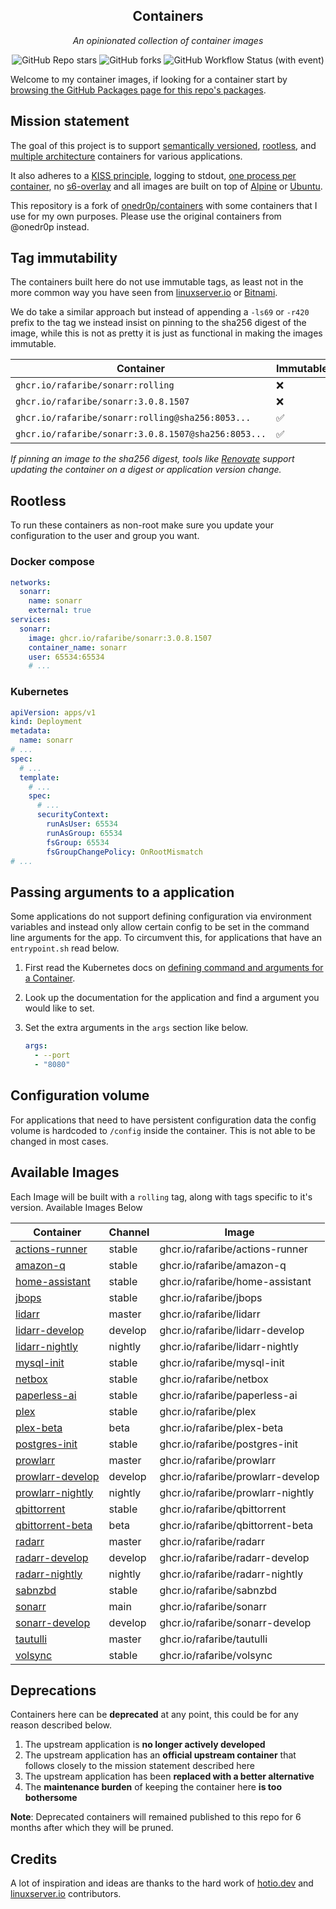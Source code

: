 <!---
NOTE: AUTO-GENERATED FILE
to edit this file, instead edit its template at: ./scripts/templates/README.md.j2
-->
<div align="center">


## Containers

_An opinionated collection of container images_

</div>

<div align="center">

![GitHub Repo stars](https://img.shields.io/github/stars/rafaribe/containers?style=for-the-badge)
![GitHub forks](https://img.shields.io/github/forks/rafaribe/containers?style=for-the-badge)
![GitHub Workflow Status (with event)](https://img.shields.io/github/actions/workflow/status/rafaribe/containers/release-scheduled.yaml?style=for-the-badge&label=Scheduled%20Release)

</div>

Welcome to my container images, if looking for a container start by [browsing the GitHub Packages page for this repo's packages](https://github.com/rafaribe?tab=packages&repo_name=containers).

## Mission statement

The goal of this project is to support [semantically versioned](https://semver.org/), [rootless](https://rootlesscontaine.rs/), and [multiple architecture](https://www.docker.com/blog/multi-arch-build-and-images-the-simple-way/) containers for various applications.

It also adheres to a [KISS principle](https://en.wikipedia.org/wiki/KISS_principle), logging to stdout, [one process per container](https://testdriven.io/tips/59de3279-4a2d-4556-9cd0-b444249ed31e/), no [s6-overlay](https://github.com/just-containers/s6-overlay) and all images are built on top of [Alpine](https://hub.docker.com/_/alpine) or [Ubuntu](https://hub.docker.com/_/ubuntu).

This repository is a fork of [onedr0p/containers](https://github.com/onedr0p/containers) with some containers that I use for my own purposes. Please use the original containers from @onedr0p instead.

## Tag immutability

The containers built here do not use immutable tags, as least not in the more common way you have seen from [linuxserver.io](https://fleet.linuxserver.io/) or [Bitnami](https://bitnami.com/stacks/containers).

We do take a similar approach but instead of appending a `-ls69` or `-r420` prefix to the tag we instead insist on pinning to the sha256 digest of the image, while this is not as pretty it is just as functional in making the images immutable.

| Container                                          | Immutable |
|----------------------------------------------------|-----------|
| `ghcr.io/rafaribe/sonarr:rolling`                   | ❌         |
| `ghcr.io/rafaribe/sonarr:3.0.8.1507`                | ❌         |
| `ghcr.io/rafaribe/sonarr:rolling@sha256:8053...`    | ✅         |
| `ghcr.io/rafaribe/sonarr:3.0.8.1507@sha256:8053...` | ✅         |

_If pinning an image to the sha256 digest, tools like [Renovate](https://github.com/renovatebot/renovate) support updating the container on a digest or application version change._

## Rootless

To run these containers as non-root make sure you update your configuration to the user and group you want.

### Docker compose

```yaml
networks:
  sonarr:
    name: sonarr
    external: true
services:
  sonarr:
    image: ghcr.io/rafaribe/sonarr:3.0.8.1507
    container_name: sonarr
    user: 65534:65534
    # ...
```

### Kubernetes

```yaml
apiVersion: apps/v1
kind: Deployment
metadata:
  name: sonarr
# ...
spec:
  # ...
  template:
    # ...
    spec:
      # ...
      securityContext:
        runAsUser: 65534
        runAsGroup: 65534
        fsGroup: 65534
        fsGroupChangePolicy: OnRootMismatch
# ...
```

## Passing arguments to a application

Some applications do not support defining configuration via environment variables and instead only allow certain config to be set in the command line arguments for the app. To circumvent this, for applications that have an `entrypoint.sh` read below.

1. First read the Kubernetes docs on [defining command and arguments for a Container](https://kubernetes.io/docs/tasks/inject-data-application/define-command-argument-container/).
2. Look up the documentation for the application and find a argument you would like to set.
3. Set the extra arguments in the `args` section like below.

    ```yaml
    args:
      - --port
      - "8080"
    ```

## Configuration volume

For applications that need to have persistent configuration data the config volume is hardcoded to `/config` inside the container. This is not able to be changed in most cases.

## Available Images

Each Image will be built with a `rolling` tag, along with tags specific to it's version. Available Images Below

Container | Channel | Image
--- | --- | ---
[actions-runner](https://github.com/rafaribe/containers/pkgs/container/actions-runner) | stable | ghcr.io/rafaribe/actions-runner
[amazon-q](https://github.com/rafaribe/containers/pkgs/container/amazon-q) | stable | ghcr.io/rafaribe/amazon-q
[home-assistant](https://github.com/rafaribe/containers/pkgs/container/home-assistant) | stable | ghcr.io/rafaribe/home-assistant
[jbops](https://github.com/rafaribe/containers/pkgs/container/jbops) | stable | ghcr.io/rafaribe/jbops
[lidarr](https://github.com/rafaribe/containers/pkgs/container/lidarr) | master | ghcr.io/rafaribe/lidarr
[lidarr-develop](https://github.com/rafaribe/containers/pkgs/container/lidarr-develop) | develop | ghcr.io/rafaribe/lidarr-develop
[lidarr-nightly](https://github.com/rafaribe/containers/pkgs/container/lidarr-nightly) | nightly | ghcr.io/rafaribe/lidarr-nightly
[mysql-init](https://github.com/rafaribe/containers/pkgs/container/mysql-init) | stable | ghcr.io/rafaribe/mysql-init
[netbox](https://github.com/rafaribe/containers/pkgs/container/netbox) | stable | ghcr.io/rafaribe/netbox
[paperless-ai](https://github.com/rafaribe/containers/pkgs/container/paperless-ai) | stable | ghcr.io/rafaribe/paperless-ai
[plex](https://github.com/rafaribe/containers/pkgs/container/plex) | stable | ghcr.io/rafaribe/plex
[plex-beta](https://github.com/rafaribe/containers/pkgs/container/plex-beta) | beta | ghcr.io/rafaribe/plex-beta
[postgres-init](https://github.com/rafaribe/containers/pkgs/container/postgres-init) | stable | ghcr.io/rafaribe/postgres-init
[prowlarr](https://github.com/rafaribe/containers/pkgs/container/prowlarr) | master | ghcr.io/rafaribe/prowlarr
[prowlarr-develop](https://github.com/rafaribe/containers/pkgs/container/prowlarr-develop) | develop | ghcr.io/rafaribe/prowlarr-develop
[prowlarr-nightly](https://github.com/rafaribe/containers/pkgs/container/prowlarr-nightly) | nightly | ghcr.io/rafaribe/prowlarr-nightly
[qbittorrent](https://github.com/rafaribe/containers/pkgs/container/qbittorrent) | stable | ghcr.io/rafaribe/qbittorrent
[qbittorrent-beta](https://github.com/rafaribe/containers/pkgs/container/qbittorrent-beta) | beta | ghcr.io/rafaribe/qbittorrent-beta
[radarr](https://github.com/rafaribe/containers/pkgs/container/radarr) | master | ghcr.io/rafaribe/radarr
[radarr-develop](https://github.com/rafaribe/containers/pkgs/container/radarr-develop) | develop | ghcr.io/rafaribe/radarr-develop
[radarr-nightly](https://github.com/rafaribe/containers/pkgs/container/radarr-nightly) | nightly | ghcr.io/rafaribe/radarr-nightly
[sabnzbd](https://github.com/rafaribe/containers/pkgs/container/sabnzbd) | stable | ghcr.io/rafaribe/sabnzbd
[sonarr](https://github.com/rafaribe/containers/pkgs/container/sonarr) | main | ghcr.io/rafaribe/sonarr
[sonarr-develop](https://github.com/rafaribe/containers/pkgs/container/sonarr-develop) | develop | ghcr.io/rafaribe/sonarr-develop
[tautulli](https://github.com/rafaribe/containers/pkgs/container/tautulli) | master | ghcr.io/rafaribe/tautulli
[volsync](https://github.com/rafaribe/containers/pkgs/container/volsync) | stable | ghcr.io/rafaribe/volsync


## Deprecations

Containers here can be **deprecated** at any point, this could be for any reason described below.

1. The upstream application is **no longer actively developed**
2. The upstream application has an **official upstream container** that follows closely to the mission statement described here
3. The upstream application has been **replaced with a better alternative**
4. The **maintenance burden** of keeping the container here **is too bothersome**

**Note**: Deprecated containers will remained published to this repo for 6 months after which they will be pruned.

## Credits

A lot of inspiration and ideas are thanks to the hard work of [hotio.dev](https://hotio.dev/) and [linuxserver.io](https://www.linuxserver.io/) contributors.